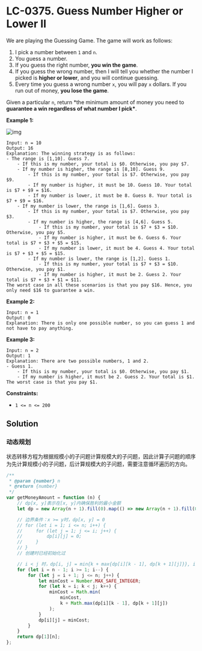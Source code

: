 # LC-0375. Guess Number Higher or Lower II

We are playing the Guessing Game. The game will work as follows:

1. I pick a number between `1` and `n`.
2. You guess a number.
3. If you guess the right number, **you win the game**.
4. If you guess the wrong number, then I will tell you whether the number I picked is **higher or lower**, and you will continue guessing.
5. Every time you guess a wrong number `x`, you will pay `x` dollars. If you run out of money, **you lose the game**.

Given a particular `n`, return \*the minimum amount of money you need to **guarantee a win regardless of what number I pick\***.

**Example 1:**

![img](https://assets.leetcode.com/uploads/2020/09/10/graph.png)

```
Input: n = 10
Output: 16
Explanation: The winning strategy is as follows:
- The range is [1,10]. Guess 7.
    - If this is my number, your total is $0. Otherwise, you pay $7.
    - If my number is higher, the range is [8,10]. Guess 9.
        - If this is my number, your total is $7. Otherwise, you pay $9.
        - If my number is higher, it must be 10. Guess 10. Your total is $7 + $9 = $16.
        - If my number is lower, it must be 8. Guess 8. Your total is $7 + $9 = $16.
    - If my number is lower, the range is [1,6]. Guess 3.
        - If this is my number, your total is $7. Otherwise, you pay $3.
        - If my number is higher, the range is [4,6]. Guess 5.
            - If this is my number, your total is $7 + $3 = $10. Otherwise, you pay $5.
            - If my number is higher, it must be 6. Guess 6. Your total is $7 + $3 + $5 = $15.
            - If my number is lower, it must be 4. Guess 4. Your total is $7 + $3 + $5 = $15.
        - If my number is lower, the range is [1,2]. Guess 1.
            - If this is my number, your total is $7 + $3 = $10. Otherwise, you pay $1.
            - If my number is higher, it must be 2. Guess 2. Your total is $7 + $3 + $1 = $11.
The worst case in all these scenarios is that you pay $16. Hence, you only need $16 to guarantee a win.
```

**Example 2:**

```
Input: n = 1
Output: 0
Explanation: There is only one possible number, so you can guess 1 and not have to pay anything.
```

**Example 3:**

```
Input: n = 2
Output: 1
Explanation: There are two possible numbers, 1 and 2.
- Guess 1.
    - If this is my number, your total is $0. Otherwise, you pay $1.
    - If my number is higher, it must be 2. Guess 2. Your total is $1.
The worst case is that you pay $1.
```

**Constraints:**

-   `1 <= n <= 200`

## Solution

### 动态规划

状态转移方程为根据规模小的子问题计算规模大的子问题，因此计算子问题的顺序为先计算规模小的子问题，后计算规模大的子问题，需要注意循环遍历的方向。

```javascript
/**
 * @param {number} n
 * @return {number}
 */
var getMoneyAmount = function (n) {
    // dp[x, y]表示在[x, y]内确保胜利的最小金额
    let dp = new Array(n + 1).fill(0).map(() => new Array(n + 1).fill(0));

    // 边界条件：x >= y时，dp[x, y] = 0
    // for (let i = 1; i <= n; i++) {
    //     for (let j = 1; j <= i; j++) {
    //         dp[i][j] = 0;
    //     }
    // }
    // 创建时已经初始化过

    // i < j 时，dp[i, j] = min{k + max{dp[i][k - 1], dp[k + 1][j]}}, i <= k < j
    for (let i = n - 1; i >= 1; i--) {
        for (let j = i + 1; j <= n; j++) {
            let minCost = Number.MAX_SAFE_INTEGER;
            for (let k = i; k < j; k++) {
                minCost = Math.min(
                    minCost,
                    k + Math.max(dp[i][k - 1], dp[k + 1][j])
                );
            }
            dp[i][j] = minCost;
        }
    }
    return dp[1][n];
};
```
